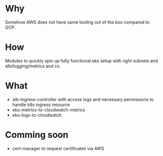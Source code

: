 # Why
Somehow AWS does not have same tooling out of the box compared to GCP.

# How
Modules to quickly spin up fully functional eks setup with right subnets and alb/logging/metrics and co.

# What
- alb-ingress-controller with access logs and necessary permissions to handle k8s ingress resource
- eks-metrics-to-cloudwatch-metrics
- eks-logs-to-cloudwatch

# Comming soon
- cert-manager to request certificates via AWS
